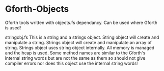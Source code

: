 # Gforth-Objects
Gforth tools written with objects.fs dependancy.  Can be used where Gforth is used!

stringobj.fs  This is a string and a strings object.  String object will create
and manipulate a string.  Strings object will create and manipulate an array of string.
Strings object uses string object internally.  All memory is managed
and the heap is used.  Some method names are similar to the Gforth's internal string
words but are not the same as them so should not give compiler errors nor does this
object use the internal string words!
